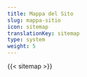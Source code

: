 ```yaml
---
title: Mappa del Sito
slug: mappa-sitio
icon: sitemap
translationKey: sitemap
type: system
weight: 5
---
```

{{< sitemap >}}